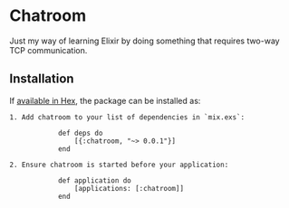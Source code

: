 # Chatroom

Just my way of learning Elixir by doing something that requires two-way TCP communication.

## Installation

If [available in Hex](https://hex.pm/docs/publish), the package can be installed as:

	1. Add chatroom to your list of dependencies in `mix.exs`:

				def deps do
					[{:chatroom, "~> 0.0.1"}]
				end

	2. Ensure chatroom is started before your application:

				def application do
					[applications: [:chatroom]]
				end

